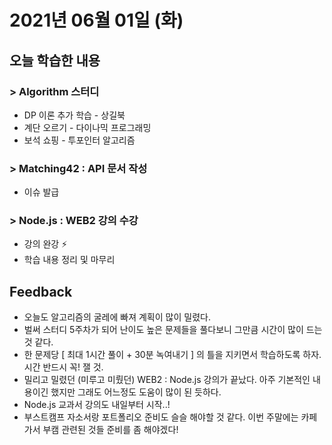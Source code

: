 # 2021년 06월 01일 (화) 

## 오늘 학습한 내용

### > Algorithm 스터디

- DP 이론 추가 학습 - 상길북
- 계단 오르기 - 다이나믹 프로그래밍
- 보석 쇼핑 - 투포인터 알고리즘

### > Matching42 : API 문서 작성

- 이슈 발급

### > Node.js : WEB2 강의 수강

- 강의 완강 ⚡
- 학습 내용 정리 및 마무리

## Feedback

- 오늘도 알고리즘의 굴레에 빠져 계획이 많이 밀렸다.
- 벌써 스터디 5주차가 되어 난이도 높은 문제들을 풀다보니 그만큼 시간이 많이 드는 것 같다.
- 한 문제당 [ 최대 1시간 풀이 + 30분 녹여내기 ] 의 틀을 지키면서 학습하도록 하자.
  시간 반드시 꼭! 잴 것.
- 밀리고 밀렸던 (미루고 미뤘던) WEB2 : Node.js 강의가 끝났다. 아주 기본적인 내용이긴 했지만 그래도 어느정도 도움이 많이 된 듯하다.
- Node.js 교과서 강의도 내일부터 시작..!
- 부스트캠프 자소서랑 포트폴리오 준비도 슬슬 해야할 것 같다.
  이번 주말에는 카페가서 부캠 관련된 것들 준비를 좀 해야겠다!

